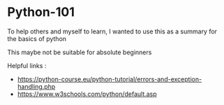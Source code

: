# Python-101
To help others and myself to learn, I wanted to use this as a summary for the basics of python

This maybe not be suitable for absolute beginners

Helpful links : 

- https://python-course.eu/python-tutorial/errors-and-exception-handling.php
- https://www.w3schools.com/python/default.asp 
